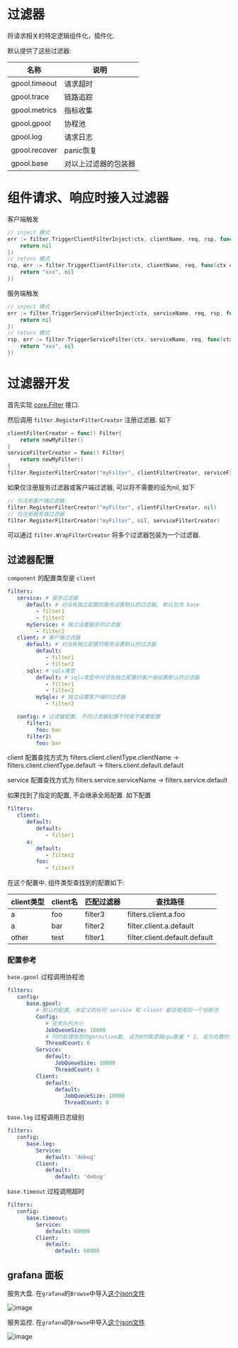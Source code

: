 # 过滤器

将请求相关的特定逻辑组件化，插件化.

默认提供了这些过滤器:

| 名称          | 说明                 |
| ------------- | -------------------- |
| gpool.timeout | 请求超时             |
| gpool.trace   | 链路追踪             |
| gpool.metrics | 指标收集             |
| gpool.gpool   | 协程池               |
| gpool.log     | 请求日志             |
| gpool.recover | panic恢复            |
| gpool.base    | 对以上过滤器的包装器 |

# 组件请求、响应时接入过滤器

客户端触发

```go
// inject 模式
err := filter.TriggerClientFilterInject(ctx, clientName, req, rsp, func(ctx context.Context, req, rsp interface{}) error{
	return nil
})
// return 模式
rsp, err := filter.TriggerClientFilter(ctx, clientName, req, func(ctx context.Context, req interface{}) (rsp interface{}, err error){
	return "xxx", nil
})
```

服务端触发

```go
// inject 模式
err := filter.TriggerServiceFilterInject(ctx, serviceName, req, rsp, func(ctx context.Context, req, rsp interface{}) error{
	return nil
})
// return 模式
rsp, err := filter.TriggerServiceFilter(ctx, serviceName, req, func(ctx context.Context, req interface{}) (rsp interface{}, err error){
	return "xxx", nil
})
```

# 过滤器开发

首先实现 [core.Filter](../core/filter.go) 接口.

然后调用 `filter.RegisterFilterCreator` 注册过滤器. 如下

```go
clientFilterCreator = func() Filter{
    return newMyFilter()
}
serviceFilterCreator = func() Filter{
	return newMyFilter()
}
filter.RegisterFilterCreator("myFilter", clientFilterCreator, serviceFilterCreator)
```

如果仅注册服务过滤器或客户端过滤器, 可以将不需要的设为nil, 如下

```go
// 仅注册客户端过滤器
filter.RegisterFilterCreator("myFilter", clientFilterCreator, nil)
// 仅注册服务端过滤器
filter.RegisterFilterCreator("myFilter", nil, serviceFilterCreator)
```

可以通过 `filter.WrapFilterCreator` 将多个过滤器包装为一个过滤器.

## 过滤器配置

`component` 的配置类型是 `client`

```yaml
filters:
   service: # 服务过滤器
      default: # 对没有独立配置的服务设置默认的过滤器, 默认包含 base
         - filter1
         - filter2
      myService: # 独立设置服务的过滤器 
         - filter2
   client: # 客户端过滤器
      default: # 对没有独立配置的服务设置默认的过滤器
         default:
            - filter1
            - filter2
      sqlx: # sqlx类型
         default: # sqlx类型中对没有独立配置的客户端设置默认的过滤器
            - filter1
            - filter2
         mySqlx: # 独立设置客户端的过滤器 
            - filter2

   config: # 过滤器配置, 不同过滤器配置不同或不需要配置
      filter1:
         foo: bar
      filter2:
         foo: bar
```

client 配置查找方式为 filters.client.clientType.clientName -> filters.client.clientType.default -> filters.client.default.default

service 配置查找方式为 filters.service.serviceName -> filters.service.default

如果找到了指定的配置, 不会继承全局配置. 如下配置

```yaml
filters:
   client:
      default:
         default:
            - filter1
      a:
         default:
            - filter2
         foo:
            - filter3
```

在这个配置中. 组件类型查找到的配置如下:

 | client类型 | client名 | 匹配过滤器 | 查找路径                      |
 | ---------- | -------- | ---------- | ----------------------------- |
 | a          | foo      | filter3    | filters.client.a.foo          |
 | a          | bar      | filter2    | filter.client.a.default       |
 | other      | test     | filter1    | filter.client.default.default |

### 配置参考

`base.gpool` 过程调用协程池

```yaml
filters:
   config:
      base.gpool:
         # 默认的配置, 未定义的任何 service 和 client 都会使用同一个协程池
         Config:
            # 任务队列大小
            JobQueueSize: 10000
            # 同时处理信息的goroutine数, 设为0时取逻辑cpu数量 * 2, 设为负数时不作任何限制, 每个请求有独立的线程执行
            ThreadCount: 0
         Service:
            default:
               JobQueueSize: 10000
               ThreadCount: 0
         Client:
            default:
               default:
                  JobQueueSize: 10000
                  ThreadCount: 0
```

`base.log` 过程调用日志级别

```yaml
filters:
   config:
      base.log:
         Service:
            default: 'debug'
         Client:
            default:
               default: 'debug'
```

`base.timeout` 过程调用超时

```yaml
filters:
   config:
      base.timeout:
         Service:
            default: 60000
         Client:
            default:
               default: 60000
```

## grafana 面板

服务大盘. 在`grafana`的`Browse`中导入[这个json文件](./grafana-zapp-overview.json)

![image](./grafana-zapp-overview.png)

服务监控. 在`grafana`的`Browse`中导入[这个json文件](./grafana-zapp-home.json)

![image](./grafana-zapp-home.png)
